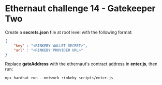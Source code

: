 # Ethernaut challenge 14 - Gatekeeper Two

Create a **secrets.json** file at root level with the following format:

```json
{
    "key" : "<RINKEBY WALLET SECRET>",
    "url" : "<RINKEBY PROVIDER URL>"
}
```

Replace **gateAddress** with the ethernaut's contract address in **enter.js**, then run:

```shell
npx hardhat run --network rinkeby scripts/enter.js
```
